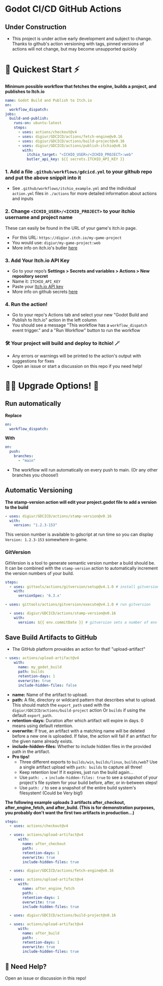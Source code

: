 # Godot CI/CD GitHub Actions

## Under Construction

- This project is under active early development and subject to change. Thanks to github's action versioning with tags, pinned versions of actions will not change, but may become unsupported quickly

# 🚀 Quickest Start ⚡️

**Minimum possible workflow that fetches the engine, builds a project, and publishes to Itch.io**

```yaml
name: Godot Build and Publish to Itch.io
on:
  workflow_dispatch:
jobs:
  build-and-publish:
    runs-on: ubuntu-latest
    steps:
      - uses: actions/checkout@v4
      - uses: digiur/GDCICD/actions/fetch-engine@v0.16
      - uses: digiur/GDCICD/actions/build-project@v0.16
      - uses: digiur/GDCICD/actions/publish-itchio@v0.16
        with:
          itchio_target: "<ICHIO_USER>/<ICHIO_PROJECT>:web"
          butler_api_key: ${{ secrets.ITCHIO_API_KEY }}
```

### 1. Add a file `.github/workflows/gdcicd.yml` to your github repo and put the above snippit into it

- See `.github/workflows/itchio_example.yml` and the individual `action.yml` files in `./actions` for more detailed information about actions and inputs

### 2. Change `<ICHIO_USER>/<ICHIO_PROJECT>` to your itchio username and project name

These can easily be found in the URL of your game's itch.io page.

- For this URL: `https://digiur.itch.io/my-game-project`
- You would use: `digiur/my-game-project:web`
- More info on itch.io's butler [here](https://itch.io/docs/butler/pushing.html)

### 3. Add Your Itch.io API Key

- Go to your repo’s **Settings > Secrets and variables > Actions > New repository secret**
- Name it: `ITCHIO_API_KEY`
- Paste your [Itch.io API key](https://itch.io/user/settings/api-keys)
- More info on github secrets [here](https://docs.github.com/en/actions/how-tos/write-workflows/choose-what-workflows-do/use-secrets)

### 4. Run the action!

- Go to your repo's Actions tab and select your new "Godot Build and Publish to Itch.io" action in the left column
- You should see a message "This workflow has a `workflow_dispatch` event trigger." and a "Run Workflow" button to run the workflow

### 🛠️ Your project will build and deploy to itchio! 🪄

- Any errors or warnings will be printed to the action's output with suggestions for fixes
- Open an issue or start a discussion on this repo if you need help!

# 🧙‍♂️ Upgrade Options! 🦄

## Run automatically

**Replace**

```yaml
on:
  workflow_dispatch:
```

**With**

```yaml
on:
  push:
    branches:
      - "main"
```

- The workflow will run automatically on every push to main. (Or any other branches you choose!)

## Automatic Versioning

**The stamp-version action will edit your project.godot file to add a version to the build**

```yaml
- uses: digiur/GDCICD/actions/stamp-version@v0.16
  with:
    version: "1.2.3-153"
```

This version number is available to gdscript at run time so you can display `Version: 1.2.3-153` somewhere in-game.

### GitVersion

GitVersion is a tool to generate semantic version number a build should be. It can be combined with the `stamp-version` action to automatically increment the version numbers of your build.

```yaml
steps:
  - uses: gittools/actions/gitversion/setup@v4.1.0 # install gitversion
    with:
      versionSpec: '6.3.x'

- uses: gittools/actions/gitversion/execute@v4.1.0 # run gitversion

  - uses: digiur/GDCICD/actions/stamp-version@v0.16
    with:
      version: ${{ env.commitDate }} # gitversion sets a number of env vars to chose from
```

## Save Build Artifacts to GitHub

- The GitHub platform provaides an action for that! "upload-artifact"

```yaml
- uses: actions/upload-artifact@v4
    with:
      name: my_godot_build
      path: builds
      retention-days: 1
      overwrite: true
      include-hidden-files: false
```

- **name:** Name of the artifact to upload.
- **path:** A file, directory or wildcard pattern that describes what to upload. This should match the `export_path` used with the `digiur/GDCICD/actions/build-project` action Or `builds` if using the default `export_path`.
- **retention-days:** Duration after which artifact will expire in days. 0 means using default retention.
- **overwrite:** If true, an artifact with a matching name will be deleted before a new one is uploaded. If false, the action will fail if an artifact for the given name already exists.
- **include-hidden-files:** Whether to include hidden files in the provided path in the artifact.
- **Pro tips!**
  - Three different exports to `builds/win`, `builds/linux`, `builds/web`? Use a single artifact upload with `path: builds` to capture all three!
  - Keep retention low! If it expires, just run the build again...
  - Use `path: .` + `include-hidden-files: true` to see a snapshot of your project's file system for your build before, after, or in-between steps!
  - Use `path: /` to see a snapshot of the entire build system's filesystem! (Could be Very big!)

**The following example uploads 3 artifacts after_checkout, after_engine_fetch, and after_build. (This is for demonstration purposes, you probably don't want the first two artifacts in production...)**

```yaml
steps:
  - uses: actions/checkout@v4

  - uses: actions/upload-artifact@v4
      with:
        name: after_checkout
        path: .
        retention-days: 1
        overwrite: true
        include-hidden-files: true

  - uses: digiur/GDCICD/actions/fetch-engine@v0.16

  - uses: actions/upload-artifact@v4
      with:
        name: after_engine_fetch
        path: .
        retention-days: 1
        overwrite: true
        include-hidden-files: true

  - uses: digiur/GDCICD/actions/build-project@v0.16

  - uses: actions/upload-artifact@v4
      with:
        name: after_build
        path: .
        retention-days: 1
        overwrite: true
        include-hidden-files: true
```

## 🛟 Need Help?

Open an issue or discussion in this repo!
